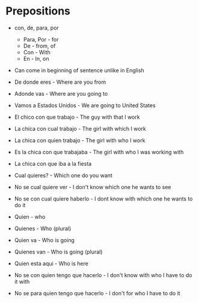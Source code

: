 # Prepositions

- con, de, para, por
    - Para, Por - for
    - De - from, of
    - Con - With
    - En - In, on

- Can come in beginning of sentence unlike in English

- De donde eres - Where are you from

- Adonde vas - Where are you going to
- Vamos a Estados Unidos - We are going to United States
- El chico con que trabajo - The guy with that I work
- La chica con cual trabajo - The girl with which I work
- La chica con quien trabajo - The girl with who I work

- Es la chica con que trabajaba - The girl with who I was working with

- La chica con que iba a la fiesta

- Cual quieres? - Which one do you want
- No se cual quiere ver - I don't know which one he wants to see

- No se con cual quiere haberlo - I dont know with which one he wants to do it

- Quien - who
- Quienes - Who (plural)

- Quien va - Who is going
- Quienes van - Who is going (plural)
- Quien esta aqui - Who is here


- No se con quien tengo que hacerlo - I don't know with who I have to do it with
- No se para quien tengo que hacerlo - I don't for who I have to do it





